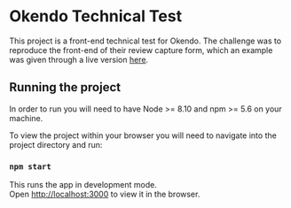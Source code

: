 # Okendo Technical Test

This project is a front-end technical test for Okendo. The challenge was to reproduce the front-end of their review capture form, which an example was given through a live version [here](https://reviews.okendocosmetics.com/stores/1ec34ba6-5bcc-4cb7-8506-0f7f27207988/review?productId=shopify-615126564891).

## Running the project

In order to run you will need to have Node >= 8.10 and npm >= 5.6 on your machine.

To view the project within your browser you will need to navigate into the project directory and run:

### `npm start`

This runs the app in development mode.<br>
Open [http://localhost:3000](http://localhost:3000) to view it in the browser.
